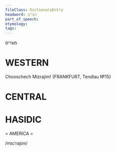 ```yaml
---
fileClass: DictionaryEntry
headword: מצרים
part_of_speech: 
etymology: 
tags: 
---
```

מצרים

WESTERN
========

Chooschech Mizrajim!
{FRANKFURT, Tendlau №15}

CENTRAL
========

HASIDIC
=======
= AMERICA = 

/mɪcˈrajɪm/